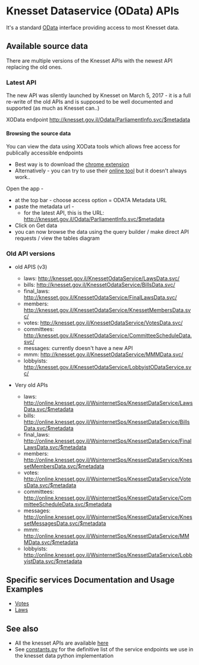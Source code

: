# Knesset Dataservice (OData) APIs

It's a standard [OData](http://www.odata.org/) interface providing access to most Knesset data.

## Available source data

There are multiple versions of the Knesset APIs with the newest API replacing the old ones.

### Latest API

The new API was silently launched by Knesset on March 5, 2017 - it is a full re-write of the old APIs and is supposed to be well documented and supported (as much as Knesset can..)

XOData endpoint http://knesset.gov.il/Odata/ParliamentInfo.svc/$metadata

#### Browsing the source data

You can view the data using XOData tools which allows free access for publically accessible endpoints

* Best way is to download the [chrome extension](https://chrome.google.com/webstore/detail/xodata%C2%AE/hpooflanfopjepihkcjjfeonlnhfnmpp)
* Alternatively - you can try to use their [online tool](https://pragmatiqa.com/xodata/) but it doesn't always work..

Open the app - 

* at the top bar - choose access option = ODATA Metadata URL
* paste the metadata url -
  * for the latest API, this is the URL: http://knesset.gov.il/Odata/ParliamentInfo.svc/$metadata
* Click on Get data
* you can now browse the data using the query builder / make direct API requests / view the tables diagram

### Old API versions

* old APIS (v3)
  * laws: http://knesset.gov.il/KnessetOdataService/LawsData.svc/
  * bills: http://knesset.gov.il/KnessetOdataService/BillsData.svc/
  * final_laws:  http://knesset.gov.il/KnessetOdataService/FinalLawsData.svc/
  * members: http://knesset.gov.il/KnessetOdataService/KnessetMembersData.svc/
  * votes: http://knesset.gov.il/KnessetOdataService/VotesData.svc/
  * committees: http://knesset.gov.il/KnessetOdataService/CommitteeScheduleData.svc/
  * messages: currently doesn't have a new API
  * mmm: http://knesset.gov.il/KnessetOdataService/MMMData.svc/
  * lobbyists: http://knesset.gov.il/KnessetOdataService/LobbyistODataService.svc/

* Very old APIs
  * laws: http://online.knesset.gov.il/WsinternetSps/KnessetDataService/LawsData.svc/$metadata
  * bills: http://online.knesset.gov.il/WsinternetSps/KnessetDataService/BillsData.svc/$metadata
  * final_laws: http://online.knesset.gov.il/WsinternetSps/KnessetDataService/FinalLawsData.svc/$metadata
  * members: http://online.knesset.gov.il/WsinternetSps/KnessetDataService/KnessetMembersData.svc/$metadata
  * votes: http://online.knesset.gov.il/WsinternetSps/KnessetDataService/VotesData.svc/$metadata
  * committees: http://online.knesset.gov.il/WsinternetSps/KnessetDataService/CommitteeScheduleData.svc/$metadata
  * messages: http://online.knesset.gov.il/WsinternetSps/KnessetDataService/KnessetMessagesData.svc/$metadata
  * mmm: http://online.knesset.gov.il/WsinternetSps/KnessetDataService/MMMData.svc/$metadata
  * lobbyists: http://online.knesset.gov.il/WsinternetSps/KnessetDataService/LobbyistData.svc/$metadata

## Specific services Documentation and Usage Examples

* [Votes](/docs/dataservice/VOTES.md)
* [Laws](/docs/dataservice/LAWS.md)

## See also

* All the knesset APIs are available [here](http://main.knesset.gov.il/Activity/Info/Pages/Databases.aspx)
* See [constants.py](https://github.com/hasadna/knesset-data-python/blob/master/knesset_data/dataservice/constants.py) for the definitive list of the service endpoints we use in the knesset data python implementation
